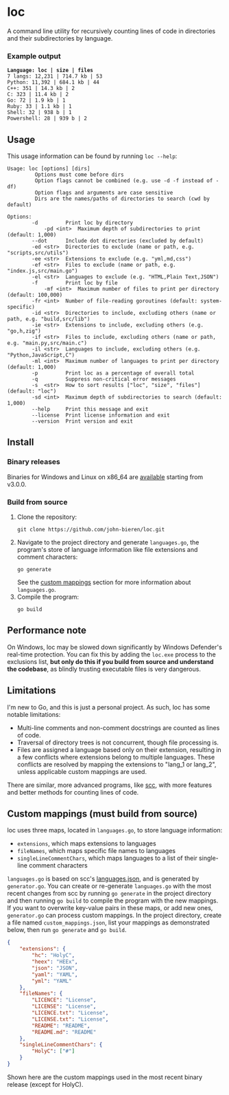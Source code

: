 # loc

A command line utility for recursively counting lines of code in directories and their subdirectories by language.

### Example output

<pre>
<code><b>Language: loc | size | files</b>
7 langs: 12,231 | 714.7 kb | 53
Python: 11,392 | 684.1 kb | 44
C++: 351 | 14.3 kb | 2
C: 323 | 11.4 kb | 2
Go: 72 | 1.9 kb | 1
Ruby: 33 | 1.1 kb | 1
Shell: 32 | 938 b | 1
Powershell: 28 | 939 b | 2
</code></pre>

## Usage

This usage information can be found by running `loc --help`:

```
Usage: loc [options] [dirs]
         Options must come before dirs
         Option flags cannot be combined (e.g. use -d -f instead of -df)
         Option flags and arguments are case sensitive
         Dirs are the names/paths of directories to search (cwd by default)

Options:
        -d         Print loc by directory
            -pd <int>  Maximum depth of subdirectories to print (default: 1,000)
        --dot      Include dot directories (excluded by default)
        -ed <str>  Directories to exclude (name or path, e.g. "scripts,src/utils")
        -ee <str>  Extensions to exclude (e.g. "yml,md,css")
        -ef <str>  Files to exclude (name or path, e.g. "index.js,src/main.go")
        -el <str>  Languages to exclude (e.g. "HTML,Plain Text,JSON")
        -f         Print loc by file
            -mf <int>  Maximum number of files to print per directory (default: 100,000)
        -fr <int>  Number of file-reading goroutines (default: system-specific)
        -id <str>  Directories to include, excluding others (name or path, e.g. "build,src/lib")
        -ie <str>  Extensions to include, excluding others (e.g. "go,h,zig")
        -if <str>  Files to include, excluding others (name or path, e.g. "main.py,src/main.c")
        -il <str>  Languages to include, excluding others (e.g. "Python,JavaScript,C")
        -ml <int>  Maximum number of languages to print per directory (default: 1,000)
        -p         Print loc as a percentage of overall total
        -q         Suppress non-critical error messages
        -s  <str>  How to sort results ["loc", "size", "files"] (default: "loc")
        -sd <int>  Maximum depth of subdirectories to search (default: 1,000)
        --help     Print this message and exit
        --license  Print license information and exit
        --version  Print version and exit
```

## Install

### Binary releases

Binaries for Windows and Linux on x86_64 are [available](https://github.com/john-bieren/loc/releases) starting from v3.0.0.

### Build from source

1. Clone the repository:
    ```
    git clone https://github.com/john-bieren/loc.git
    ```
2. Navigate to the project directory and generate `languages.go`, the program's store of language information like file extensions and comment characters:
    ```
    go generate
    ```
    See the [custom mappings](https://github.com/john-bieren/loc?tab=readme-ov-file#custom-mappings) section for more information about `languages.go`.
3. Compile the program:
    ```
    go build
    ```

## Performance note

On Windows, loc may be slowed down significantly by Windows Defender's real-time protection. You can fix this by adding the `loc.exe` process to the exclusions list, **but only do this if you build from source and understand the codebase**, as blindly trusting executable files is very dangerous.

## Limitations

I'm new to Go, and this is just a personal project. As such, loc has some notable limitations:
* Multi-line comments and non-comment docstrings are counted as lines of code.
* Traversal of directory trees is not concurrent, though file processing is.
* Files are assigned a language based only on their extension, resulting in a few conflicts where extensions belong to multiple languages. These conflicts are resolved by mapping the extensions to "lang_1 or lang_2", unless applicable custom mappings are used.

There are similar, more advanced programs, like [scc](https://github.com/boyter/scc), with more features and better methods for counting lines of code.

## Custom mappings (must build from source)

loc uses three maps, located in `languages.go`, to store language information:
* `extensions`, which maps extensions to languages
* `fileNames`, which maps specific file names to languages
* `singleLineCommentChars`, which maps languages to a list of their single-line comment characters

`languages.go` is based on scc's [languages.json](https://github.com/boyter/scc/blob/master/languages.json), and is generated by `generator.go`. You can create or re-generate `languages.go` with the most recent changes from scc by running `go generate` in the project directory and then running `go build` to compile the program with the new mappings. If you want to overwrite key-value pairs in these maps, or add new ones, `generator.go` can process custom mappings. In the project directory, create a file named `custom_mappings.json`, list your mappings as demonstrated below, then run `go generate` and `go build`.
```JSON
{
    "extensions": {
        "hc": "HolyC",
        "heex": "HEEx",
        "json": "JSON",
        "yaml": "YAML",
        "yml": "YAML"
    },
    "fileNames": {
        "LICENCE": "License",
        "LICENSE": "License",
        "LICENCE.txt": "License",
        "LICENSE.txt": "License",
        "README": "README",
        "README.md": "README"
    },
    "singleLineCommentChars": {
        "HolyC": ["#"]
    }
}
```
Shown here are the custom mappings used in the most recent binary release (except for HolyC).
